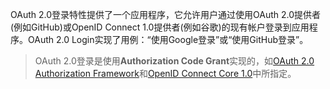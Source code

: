 OAuth 2.0登录特性提供了一个应用程序，它允许用户通过使用OAuth 2.0提供者\(例如GitHub\)或OpenID Connect 1.0提供者\(例如谷歌\)的现有帐户登录到应用程序。OAuth 2.0 Login实现了用例：“使用Google登录”或“使用GitHub登录”。

> OAuth 2.0登录是使用**Authorization Code Grant**实现的，如[OAuth 2.0 Authorization Framework](https://tools.ietf.org/html/rfc6749#section-4.1)和[OpenID Connect Core 1.0](https://openid.net/specs/openid-connect-core-1_0.html#CodeFlowAuth)中所指定。



